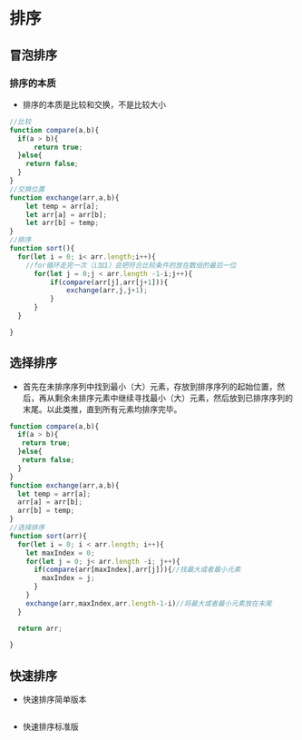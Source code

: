 # 排序
## 冒泡排序
### 排序的本质
+ 排序的本质是比较和交换，不是比较大小
```js
//比较
function compare(a,b){
  if(a > b){
      return true;
  }else{
    return false;
  }
}
//交换位置
function exchange(arr,a,b){
    let temp = arr[a];
    let arr[a] = arr[b];
    let arr[b] = temp;
}
//排序
function sort(){
  for(let i = 0; i< arr.length;i++){
    //for循环走完一次（i加1）会把符合比较条件的放在数组的最后一位
      for(let j = 0;j < arr.length -1-i;j++){
          if(compare(arr[j],arr[j+1])){
              exchange(arr,j,j+1);
          }
      }
  }

}
```
## 选择排序
+ 首先在未排序序列中找到最小（大）元素，存放到排序序列的起始位置，然后，再从剩余未排序元素中继续寻找最小（大）元素，然后放到已排序序列的末尾。以此类推，直到所有元素均排序完毕。
```js
function compare(a,b){
  if(a > b){
   return true;
  }else{
   return false;
  }
}
function exchange(arr,a,b){
  let temp = arr[a];
  arr[a] = arr[b];
  arr[b] = temp;
}
//选择排序
function sort(arr){
  for(let i = 0; i < arr.length; i++){
    let maxIndex = 0;
    for(let j = 0; j< arr.length -i; j++){
      if(compare(arr[maxIndex],arr[j])){//找最大或者最小元素
        maxIndex = j;
      }
    }
    exchange(arr,maxIndex,arr.length-1-i)//将最大或者最小元素放在末尾
  }

  return arr;
   
}
```
## 快速排序
+ 快速排序简单版本
```js

```
+ 快速排序标准版
